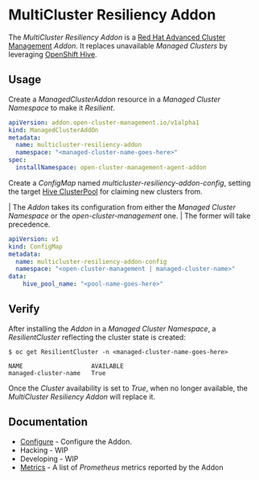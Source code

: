 # MultiCluster Resiliency Addon

The _MultiCluster Resiliency Addon_ is a [Red Hat Advanced Cluster Management][acm] _Addon_. It replaces unavailable
_Managed Clusters_ by leveraging [OpenShift Hive][hive].

## Usage

Create a _ManagedClusterAddon_ resource in a _Managed Cluster Namespace_ to make it _Resilient_. 

```yaml
apiVersion: addon.open-cluster-management.io/v1alpha1
kind: ManagedClusterAddOn
metadata:
  name: multicluster-resiliency-addon
  namespace: "<managed-cluster-name-goes-here>"
spec:
  installNamespace: open-cluster-management-agent-addon
```

Create a _ConfigMap_ named _multicluster-resiliency-addon-config_, setting the target [Hive ClusterPool][pool] for
claiming new clusters from.

| The _Addon_ takes its configuration from either the _Managed Cluster Namespace_ or the _open-cluster-management_ one.
| The former will take precedence.

```yaml
apiVersion: v1
kind: ConfigMap
metadata:
  name: multicluster-resiliency-addon-config
  namespace: "<open-cluster-management | managed-cluster-name>"
data:
    hive_pool_name: "<pool-name-goes-here>"
```

## Verify

After installing the _Addon_ in a _Managed Cluster Namespace_, a _ResilientCluster_ reflecting the cluster state is
created:

```shell
$ oc get ResilientCluster -n <managed-cluster-name-goes-here>

NAME                   AVAILABLE
managed-cluster-name   True
```

Once the _Cluster_ availability is set to _True_, when no longer available, the  _MultiCluster Resiliency Addon_ will
replace it.

## Documentation

* [Configure](docs/configure.md) - Configure the Addon.
* Hacking - WIP
* Developing - WIP
* [Metrics](docs/metrics.md) - A list of _Prometheus_ metrics reported by the Addon

<!--LINKS-->
[acm]: https://www.redhat.com/en/technologies/management/advanced-cluster-management
[hive]: https://github.com/openshift/hive
[pool]: https://github.com/openshift/hive/blob/master/docs/clusterpools.md
